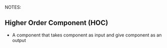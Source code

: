 NOTES:

## Higher Order Component (HOC)
* A component that takes component as input and give component as an output